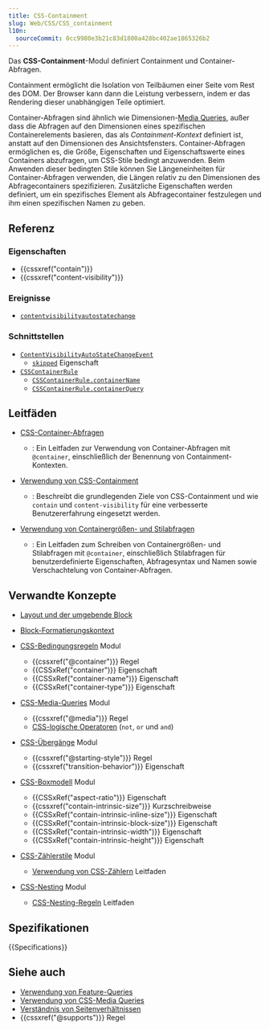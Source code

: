 ```yaml
---
title: CSS-Containment
slug: Web/CSS/CSS_containment
l10n:
  sourceCommit: 0cc9980e3b21c83d1800a428bc402ae1865326b2
---
```


Das **CSS-Containment**-Modul definiert Containment und Container-Abfragen.

Containment ermöglicht die Isolation von Teilbäumen einer Seite vom Rest des DOM. Der Browser kann dann die Leistung verbessern, indem er das Rendering dieser unabhängigen Teile optimiert.

Container-Abfragen sind ähnlich wie Dimensionen-[Media Queries](/de/docs/Web/CSS/CSS_media_queries), außer dass die Abfragen auf den Dimensionen eines spezifischen Containerelements basieren, das als _Containment-Kontext_ definiert ist, anstatt auf den Dimensionen des Ansichtsfensters. Container-Abfragen ermöglichen es, die Größe, Eigenschaften und Eigenschaftswerte eines Containers abzufragen, um CSS-Stile bedingt anzuwenden. Beim Anwenden dieser bedingten Stile können Sie Längeneinheiten für Container-Abfragen verwenden, die Längen relativ zu den Dimensionen des Abfragecontainers spezifizieren. Zusätzliche Eigenschaften werden definiert, um ein spezifisches Element als Abfragecontainer festzulegen und ihm einen spezifischen Namen zu geben.

## Referenz

### Eigenschaften

- {{cssxref("contain")}}
- {{cssxref("content-visibility")}}

### Ereignisse

- [`contentvisibilityautostatechange`](/de/docs/Web/API/Element/contentvisibilityautostatechange_event)

### Schnittstellen

- [`ContentVisibilityAutoStateChangeEvent`](/de/docs/Web/API/ContentVisibilityAutoStateChangeEvent)
  - [`skipped`](/de/docs/Web/API/ContentVisibilityAutoStateChangeEvent/skipped) Eigenschaft
- [`CSSContainerRule`](/de/docs/Web/API/CSSContainerRule)
  - [`CSSContainerRule.containerName`](/de/docs/Web/API/CSSContainerRule/containerName)
  - [`CSSContainerRule.containerQuery`](/de/docs/Web/API/CSSContainerRule/containerQuery)

## Leitfäden

- [CSS-Container-Abfragen](/de/docs/Web/CSS/CSS_containment/Container_queries)
  - : Ein Leitfaden zur Verwendung von Container-Abfragen mit `@container`, einschließlich der Benennung von Containment-Kontexten.

- [Verwendung von CSS-Containment](/de/docs/Web/CSS/CSS_containment/Using_CSS_containment)
  - : Beschreibt die grundlegenden Ziele von CSS-Containment und wie `contain` und `content-visibility` für eine verbesserte Benutzererfahrung eingesetzt werden.

- [Verwendung von Containergrößen- und Stilabfragen](/de/docs/Web/CSS/CSS_containment/Container_size_and_style_queries)
  - : Ein Leitfaden zum Schreiben von Containergrößen- und Stilabfragen mit `@container`, einschließlich Stilabfragen für benutzerdefinierte Eigenschaften, Abfragesyntax und Namen sowie Verschachtelung von Container-Abfragen.

## Verwandte Konzepte

- [Layout und der umgebende Block](/de/docs/Web/CSS/CSS_display/Containing_block)
- [Block-Formatierungskontext](/de/docs/Web/CSS/CSS_display/Block_formatting_context)

- [CSS-Bedingungsregeln](/de/docs/Web/CSS/CSS_conditional_rules) Modul
  - {{cssxref("@container")}} Regel
  - {{CSSxRef("container")}} Eigenschaft
  - {{CSSxRef("container-name")}} Eigenschaft
  - {{CSSxRef("container-type")}} Eigenschaft

- [CSS-Media-Queries](/de/docs/Web/CSS/CSS_media_queries) Modul
  - {{cssxref("@media")}} Regel
  - [CSS-logische Operatoren](/de/docs/Web/CSS/@media#logical_operators) (`not`, `or` und `and`)

- [CSS-Übergänge](/de/docs/Web/CSS/CSS_transitions) Modul
  - {{cssxref("@starting-style")}} Regel
  - {{cssxref("transition-behavior")}} Eigenschaft

- [CSS-Boxmodell](/de/docs/Web/CSS/CSS_box_sizing) Modul
  - {{CSSxRef("aspect-ratio")}} Eigenschaft
  - {{cssxref("contain-intrinsic-size")}} Kurzschreibweise
  - {{CSSxRef("contain-intrinsic-inline-size")}} Eigenschaft
  - {{CSSxRef("contain-intrinsic-block-size")}} Eigenschaft
  - {{CSSxRef("contain-intrinsic-width")}} Eigenschaft
  - {{CSSxRef("contain-intrinsic-height")}} Eigenschaft

- [CSS-Zählerstile](/de/docs/Web/CSS/CSS_counter_styles) Modul
  - [Verwendung von CSS-Zählern](/de/docs/Web/CSS/CSS_counter_styles/Using_CSS_counters) Leitfaden

- [CSS-Nesting](/de/docs/Web/CSS/CSS_nesting) Modul
  - [CSS-Nesting-Regeln](/de/docs/Web/CSS/CSS_nesting/Nesting_at-rules) Leitfaden

## Spezifikationen

{{Specifications}}

## Siehe auch

- [Verwendung von Feature-Queries](/de/docs/Web/CSS/CSS_conditional_rules/Using_feature_queries)
- [Verwendung von CSS-Media Queries](/de/docs/Web/CSS/CSS_media_queries/Using_media_queries)
- [Verständnis von Seitenverhältnissen](/de/docs/Web/CSS/CSS_box_sizing/Understanding_aspect-ratio)
- {{cssxref("@supports")}} Regel
